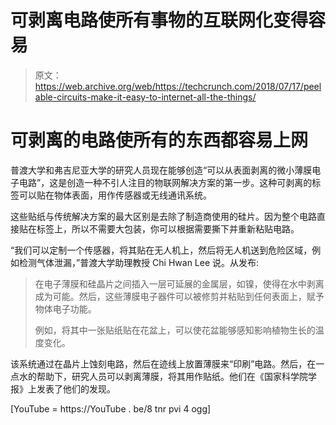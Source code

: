 # 可剥离电路使所有事物的互联网化变得容易 

> 原文：<https://web.archive.org/web/https://techcrunch.com/2018/07/17/peelable-circuits-make-it-easy-to-internet-all-the-things/>

# 可剥离的电路使所有的东西都容易上网

普渡大学和弗吉尼亚大学的研究人员现在能够创造“可以从表面剥离的微小薄膜电子电路”，这是创造一种不引人注目的物联网解决方案的第一步。这种可剥离的标签可以贴在物体表面，用作传感器或无线通讯系统。

这些贴纸与传统解决方案的最大区别是去除了制造商使用的硅片。因为整个电路直接贴在标签上，所以不需要大包装，你可以根据需要撕下并重新粘贴电路。

“我们可以定制一个传感器，将其贴在无人机上，然后将无人机送到危险区域，例如检测气体泄漏，”普渡大学助理教授 Chi Hwan Lee 说。从发布:

> 在电子薄膜和硅晶片之间插入一层可延展的金属层，如镍，使得在水中剥离成为可能。然后，这些薄膜电子器件可以被修剪并粘贴到任何表面上，赋予物体电子功能。
> 
> 例如，将其中一张贴纸贴在花盆上，可以使花盆能够感知影响植物生长的温度变化。

该系统通过在晶片上蚀刻电路，然后在迹线上放置薄膜来“印刷”电路。然后，在一点水的帮助下，研究人员可以剥离薄膜，将其用作贴纸。他们在《国家科学院学报》上发表了他们的发现。

[YouTube = https://YouTube . be/8 tnr pvi 4 ogg]